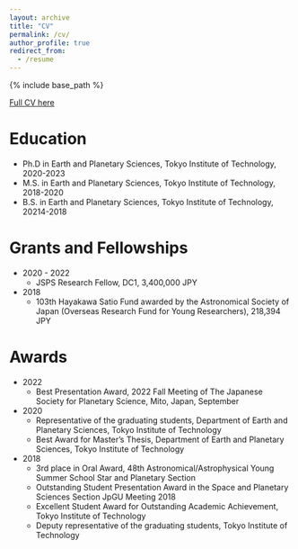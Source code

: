 ```yaml
---
layout: archive
title: "CV"
permalink: /cv/
author_profile: true
redirect_from:
  - /resume
---
```


{% include base_path %}
<div class="wordwrap"><a href="https://docs.google.com/document/d/1TAG3oUcoeZ7Dyqj5986lEaIxrNxtyLrdcGQYeUXQBgc/edit?tab=t.0
">Full CV here</a></div>



Education
======
* Ph.D in Earth and Planetary Sciences, Tokyo Institute of Technology, 2020-2023
* M.S. in Earth and Planetary Sciences, Tokyo Institute of Technology, 2018-2020
* B.S. in Earth and Planetary Sciences, Tokyo Institute of Technology, 20214-2018
  
Grants and Fellowships
======
* 2020 - 2022
  * JSPS Research Fellow, DC1, 3,400,000 JPY
* 2018
  * 103th Hayakawa Satio Fund awarded by the Astronomical Society of Japan (Overseas Research Fund for Young Researchers), 218,394 JPY

Awards
======
* 2022
  * Best Presentation Award, 2022 Fall Meeting of The Japanese Society for Planetary Science, Mito, Japan, September
* 2020
  * Representative of the graduating students, Department of Earth and Planetary Sciences, Tokyo Institute of Technology
  * Best Award for Master’s Thesis, Department of Earth and Planetary Sciences, Tokyo Institute of Technology
* 2018
  * 3rd place in Oral Award, 48th Astronomical/Astrophysical Young Summer School Star and Planetary Section
  * Outstanding Student Presentation Award in the Space and Planetary Sciences Section JpGU Meeting 2018
  * Excellent Student Award for Outstanding Academic Achievement, Tokyo Institute of Technology
  * Deputy representative of the graduating students, Tokyo Institute of Technology
